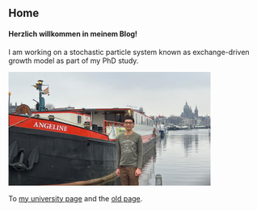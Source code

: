 ## Home
#### Herzlich willkommen in meinem Blog!
I am working on a stochastic particle system known as exchange-driven growth model as part of my PhD study.

<img src="images/Photo_Amsterdam" alt="My picture" width="400"/>



To [my university page](https://www.uni-ulm.de/mawi/iaa/members/chun-yin-lam/) and the [old page](https://www.uni-muenster.de/AMM/show_perspage.shtml?id=1608).

